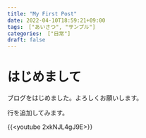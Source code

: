 ```yaml
---
title: "My First Post"
date: 2022-04-10T18:59:21+09:00
tags:　["あいさつ", "サンプル"]
categories:　["日常"]
draft: false
---
```


# はじめまして

ブログをはじめました。よろしくお願いします。

行を追加してみます。

{{<youtube 2xkNJL4gJ9E>}}
